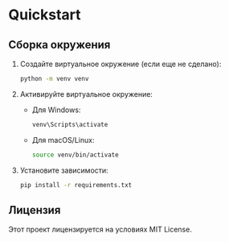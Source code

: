 # Quickstart

## Сборка окружения

1. Создайте виртуальное окружение (если еще не сделано):
   ```bash
   python -m venv venv
   ```

2. Активируйте виртуальное окружение:
   - Для Windows:
     ```bash
     venv\Scripts\activate
     ```
   - Для macOS/Linux:
     ```bash
     source venv/bin/activate
     ```

3. Установите зависимости:
   ```bash
   pip install -r requirements.txt
   ```

## Лицензия

Этот проект лицензируется на условиях MIT License.
